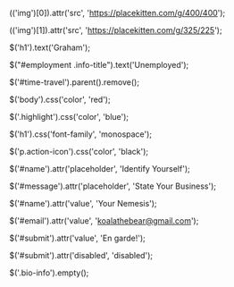$($('img')[0]).attr('src', 'https://placekitten.com/g/400/400');

$($('img')[1]).attr('src', 'https://placekitten.com/g/325/225');

$('h1').text('Graham');

$("#employment .info-title").text('Unemployed');

$('#time-travel').parent().remove();

$('body').css('color', 'red');

$('.highlight').css('color', 'blue');

$('h1').css('font-family', 'monospace');

$('p.action-icon').css('color', 'black');

$('#name').attr('placeholder', 'Identify Yourself');

$('#message').attr('placeholder', 'State Your Business');

$('#name').attr('value', 'Your Nemesis');

$('#email').attr('value', 'koalathebear@gmail.com');

$('#submit').attr('value', 'En garde!');

$('#submit').attr('disabled', 'disabled');

$('.bio-info').empty();
